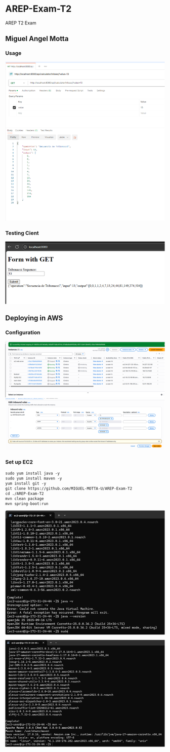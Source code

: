 # AREP-Exam-T2
AREP T2 Exam

## Miguel Angel Motta

### Usage
![](assets/img.png)

### Testing Cient
![](assets/img_1.png)

## Deploying in AWS
### Configuration

![](assets/img_2.png)
![](assets/img_5.png)
### Set up EC2
````shell
sudo yum install java -y
sudo yum install maven -y
yum install git -y
git clone https://github.com/MIGUEL-MOTTA-U/AREP-Exam-T2
cd ./AREP-Exam-T2
mvn clean package
mvn spring-boot:run
````
![](assets/img_3.png)

![](assets/img_4.png)

